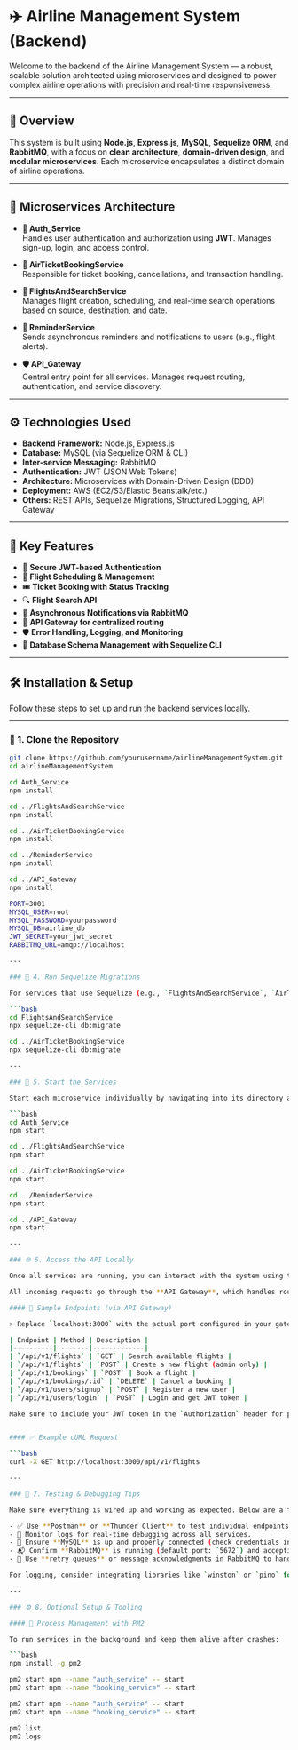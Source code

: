 # ✈️ Airline Management System (Backend)

Welcome to the backend of the Airline Management System — a robust, scalable solution architected using microservices and designed to power complex airline operations with precision and real-time responsiveness.

---

## 📌 Overview

This system is built using **Node.js**, **Express.js**, **MySQL**, **Sequelize ORM**, and **RabbitMQ**, with a focus on **clean architecture**, **domain-driven design**, and **modular microservices**. Each microservice encapsulates a distinct domain of airline operations.

---

## 🧱 Microservices Architecture

- **🔐 Auth_Service**  
  Handles user authentication and authorization using **JWT**. Manages sign-up, login, and access control.

- **🎫 AirTicketBookingService**  
  Responsible for ticket booking, cancellations, and transaction handling.

- **🛫 FlightsAndSearchService**  
  Manages flight creation, scheduling, and real-time search operations based on source, destination, and date.

- **📣 ReminderService**  
  Sends asynchronous reminders and notifications to users (e.g., flight alerts).

- **🛡️ API_Gateway**  
  Central entry point for all services. Manages request routing, authentication, and service discovery.

---

## ⚙️ Technologies Used

- **Backend Framework:** Node.js, Express.js  
- **Database:** MySQL (via Sequelize ORM & CLI)  
- **Inter-service Messaging:** RabbitMQ  
- **Authentication:** JWT (JSON Web Tokens)  
- **Architecture:** Microservices with Domain-Driven Design (DDD)  
- **Deployment:** AWS (EC2/S3/Elastic Beanstalk/etc.)  
- **Others:** REST APIs, Sequelize Migrations, Structured Logging, API Gateway

---

## 🧠 Key Features

- 🔐 **Secure JWT-based Authentication**  
- 📅 **Flight Scheduling & Management**  
- 🎟️ **Ticket Booking with Status Tracking**  
- 🔍 **Flight Search API**  
- 🔔 **Asynchronous Notifications via RabbitMQ**  
- 📶 **API Gateway for centralized routing**  
- 🛡️ **Error Handling, Logging, and Monitoring**  
- 🔄 **Database Schema Management with Sequelize CLI**  

---

## 🛠️ Installation & Setup

Follow these steps to set up and run the backend services locally.

---

### 📁 1. Clone the Repository

```bash
git clone https://github.com/yourusername/airlineManagementSystem.git
cd airlineManagementSystem

cd Auth_Service
npm install

cd ../FlightsAndSearchService
npm install

cd ../AirTicketBookingService
npm install

cd ../ReminderService
npm install

cd ../API_Gateway
npm install

PORT=3001
MYSQL_USER=root
MYSQL_PASSWORD=yourpassword
MYSQL_DB=airline_db
JWT_SECRET=your_jwt_secret
RABBITMQ_URL=amqp://localhost

---

### 🧬 4. Run Sequelize Migrations

For services that use Sequelize (e.g., `FlightsAndSearchService`, `AirTicketBookingService`, etc.), run the following commands to apply database migrations:

```bash
cd FlightsAndSearchService
npx sequelize-cli db:migrate

cd ../AirTicketBookingService
npx sequelize-cli db:migrate

---

### 🚀 5. Start the Services

Start each microservice individually by navigating into its directory and running:

```bash
cd Auth_Service
npm start

cd ../FlightsAndSearchService
npm start

cd ../AirTicketBookingService
npm start

cd ../ReminderService
npm start

cd ../API_Gateway
npm start

---

### 🌐 6. Access the API Locally

Once all services are running, you can interact with the system using tools like **Postman**, **Thunder Client**, or via direct HTTP requests using cURL.

All incoming requests go through the **API Gateway**, which handles routing, authentication, and delegation to appropriate services.

#### 📌 Sample Endpoints (via API Gateway)

> Replace `localhost:3000` with the actual port configured in your gateway service.

| Endpoint | Method | Description |
|----------|--------|-------------|
| `/api/v1/flights` | `GET` | Search available flights |
| `/api/v1/flights` | `POST` | Create a new flight (admin only) |
| `/api/v1/bookings` | `POST` | Book a flight |
| `/api/v1/bookings/:id` | `DELETE` | Cancel a booking |
| `/api/v1/users/signup` | `POST` | Register a new user |
| `/api/v1/users/login` | `POST` | Login and get JWT token |

Make sure to include your JWT token in the `Authorization` header for protected routes:


#### ✅ Example cURL Request

```bash
curl -X GET http://localhost:3000/api/v1/flights

---

### 🧪 7. Testing & Debugging Tips

Make sure everything is wired up and working as expected. Below are a few suggestions for debugging and testing:

- ✅ Use **Postman** or **Thunder Client** to test individual endpoints.
- 🐞 Monitor logs for real-time debugging across all services.
- 🐘 Ensure **MySQL** is up and properly connected (check credentials in `.env` files).
- 📬 Confirm **RabbitMQ** is running (default port: `5672`) and accepting messages.
- 🔁 Use **retry queues** or message acknowledgments in RabbitMQ to handle failed deliveries.

For logging, consider integrating libraries like `winston` or `pino` for structured logs.

---

### ⚙️ 8. Optional Setup & Tooling

#### 🧠 Process Management with PM2

To run services in the background and keep them alive after crashes:

```bash
npm install -g pm2

pm2 start npm --name "auth_service" -- start
pm2 start npm --name "booking_service" -- start

pm2 start npm --name "auth_service" -- start
pm2 start npm --name "booking_service" -- start

pm2 list
pm2 logs
